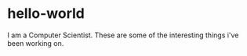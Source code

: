 # hello-world
 I am a Computer Scientist. These are some of the interesting things i've been working on.
 
